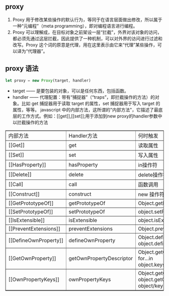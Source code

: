 ## proxy
1. Proxy 用于修改某些操作的默认行为，等同于在语言层面做出修改，所以属于一种“元编程”（meta programming），即对编程语言进行编程。
1. Proxy 可以理解成，在目标对象之前架设一层“拦截”，外界对该对象的访问，都必须先通过这层拦截，因此提供了一种机制，可以对外界的访问进行过滤和改写。Proxy 这个词的原意是代理，用在这里表示由它来“代理”某些操作，可以译为“代理器”。
## proxy 语法
```js
let proxy = new Proxy(target, handler)
```
+ target —— 是要包装的对象，可以是任何东西，包括函数。
+ handler —— 代理配置：带有“捕捉器”（“traps”，即拦截操作的方法）的对象。比如 get 捕捉器用于读取 target 的属性，set 捕捉器用于写入 target 的属性，等等。
javascript 中的内部方法，这所谓的"内部方法"，它描述了最底层的工作方式。例如：[[get]],[[set]];用于添加到new proxy的handler参数中以拦截操作的方法

<table border="1">
<tr>
    <td>内部方法</td>
    <td>Handler方法</td>
    <td>何时触发</td>
</tr>
<tr>
    <td>[[Get]]</td>
    <td>get </td>
    <td>读取属性</td>
</tr>

<tr>
    <td>[[Set]] </td>
    <td>set</td>
    <td>写入属性</td>
</tr>
<tr>
    <td>[[HasProperty]] </td>
    <td>hasProperty</td>
    <td>in操作符</td>
</tr>
<tr>
    <td>[[Delete]]</td>
    <td>delete</td>
    <td>delete操作符</td>
</tr>
<tr>
    <td>[[Call]</td>
    <td>call</td>
    <td>函数调用</td>
</tr>
<tr>
    <td>[[Construct]] </td>
    <td>construct</td>
    <td>new 操作符</td>
</tr>
<tr>
    <td>[[GetPrototypeOf]]</td>
    <td>getPrototypeOf</td>
    <td>Object.getPrototypeOf</td>
</tr>
<tr>
    <td>[[SetPrototypeOf]] </td>
    <td>setPrototypeOf</td>
    <td>object.setPrototypeOf</td>
</tr>
<tr>
    <td>[[IsExtensible]] </td>
    <td>isExtensible</td>
    <td>object.isExtensible</td>
</tr>
<tr>
    <td>[[PreventExtensions]] </td>
    <td>preventExtensions</td>
    <td>Object.preventExtensions</td>
</tr>
<tr>
    <td>[[DefineOwnProperty]] </td>
    <td>defineOwnProperty </td>
    <td>Object.defineProperty<br/>
    object.defineProperties
    </td>
</tr>
<tr>
    <td>[[GetOwnProperty]] </td>
    <td>getOwnPropertyDescriptor </td>
    <td>Object.getOwnPropertyDescriptor,<br/>
    for...in<br/>
    object.keys/values/entries
    </td>
</tr>
<tr>
    <td>[[OwnPropertyKeys]]</td>
    <td>ownPropertyKeys  </td>
    <td>Object.getOwnPropertyNames,<br/>
         object.getOwnPropertySymbols,for...in,<br/>
         object/keys/values/entries
    </td>
</tr>
</table>




